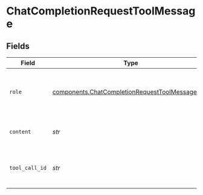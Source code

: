 # ChatCompletionRequestToolMessage


## Fields

| Field                                                                                                              | Type                                                                                                               | Required                                                                                                           | Description                                                                                                        |
| ------------------------------------------------------------------------------------------------------------------ | ------------------------------------------------------------------------------------------------------------------ | ------------------------------------------------------------------------------------------------------------------ | ------------------------------------------------------------------------------------------------------------------ |
| `role`                                                                                                             | [components.ChatCompletionRequestToolMessageRole](../../models/components/chatcompletionrequesttoolmessagerole.md) | :heavy_check_mark:                                                                                                 | The role of the messages author, in this case `tool`.                                                              |
| `content`                                                                                                          | *str*                                                                                                              | :heavy_check_mark:                                                                                                 | The contents of the tool message.                                                                                  |
| `tool_call_id`                                                                                                     | *str*                                                                                                              | :heavy_check_mark:                                                                                                 | Tool call that this message is responding to.                                                                      |